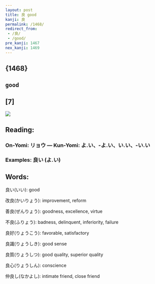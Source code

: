 ```yaml
---
layout: post
title: 良 good
kanji: 良
permalink: /1468/
redirect_from:
 - /良/
 - /good/
pre_kanji: 1467
nex_kanji: 1469
---
```


## {1468}

## `good`

## [7]

<div class="stroke"><img src="E889AF.png" /></div>

## Reading:

### On-Yomi: リョウ &mdash; Kun-Yomi: よ.い、-よ.い、い.い、-い.い

### Examples: 良い (よ.い)

## Words:

良い(いい): good

改良(かいりょう): improvement, reform

善良(ぜんりょう): goodness, excellence, virtue

不良(ふりょう): badness, delinquent, inferiority, failure

良好(りょうこう): favorable, satisfactory

良識(りょうしき): good sense

良質(りょうしつ): good quality, superior quality

良心(りょうしん): conscience

仲良し(なかよし): intimate friend, close friend
